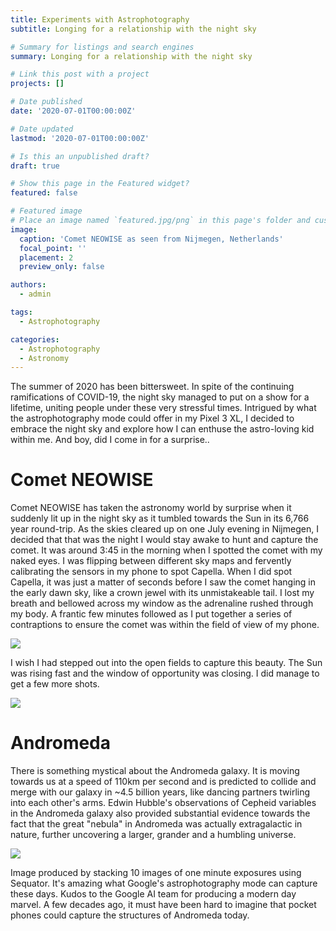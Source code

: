 ```yaml
---
title: Experiments with Astrophotography
subtitle: Longing for a relationship with the night sky

# Summary for listings and search engines
summary: Longing for a relationship with the night sky

# Link this post with a project
projects: []

# Date published
date: '2020-07-01T00:00:00Z'

# Date updated
lastmod: '2020-07-01T00:00:00Z'

# Is this an unpublished draft?
draft: true

# Show this page in the Featured widget?
featured: false

# Featured image
# Place an image named `featured.jpg/png` in this page's folder and customize its options here.
image:
  caption: 'Comet NEOWISE as seen from Nijmegen, Netherlands'
  focal_point: ''
  placement: 2
  preview_only: false

authors:
  - admin

tags:
  - Astrophotography

categories:
  - Astrophotography
  - Astronomy
---
```


The summer of 2020 has been bittersweet. In spite of the continuing ramifications of COVID-19, the night sky managed to put on a show for a lifetime, uniting people under these very stressful times.
Intrigued by what the astrophotography mode could offer in my Pixel 3 XL, I decided to embrace the night sky and explore how I can enthuse the astro-loving kid within me. 
And boy, did I come in for a surprise..

# Comet NEOWISE

Comet NEOWISE has taken the astronomy world by surprise when it suddenly lit up in the night sky as it tumbled towards the Sun in its 6,766 year round-trip.
As the skies cleared up on one July evening in Nijmegen, I decided that that was the night I would stay awake to hunt and capture the comet.
It was around 3:45 in the morning when I spotted the comet with my naked eyes. I was flipping between different sky maps and fervently calibrating the sensors in my phone to spot Capella.
When I did spot Capella, it was just a matter of seconds before I saw the comet hanging in the early dawn sky, like a crown jewel with its unmistakeable tail. 
I lost my breath and bellowed across my window as the adrenaline rushed through my body.
A frantic few minutes followed as I put together a series of contraptions to ensure the comet was within the field of view of my phone.

![](images/comet-neowise.jpg)

I wish I had stepped out into the open fields to capture this beauty. The Sun was rising fast and the window of opportunity was closing. I did manage to get a few more shots.

![](images/comet-neowise-a.jpg)

# Andromeda

There is something mystical about the Andromeda galaxy. 
It is moving towards us at a speed of 110km per second and is predicted to collide and merge with our galaxy in ~4.5 billion years, like dancing partners twirling into each other's arms.
Edwin Hubble's observations of Cepheid variables in the Andromeda galaxy also provided substantial evidence towards the fact that the great "nebula" in Andromeda was actually extragalactic in nature, further uncovering a larger, grander and a humbling universe.

![](images/andromeda.jpg)

Image produced by stacking 10 images of one minute exposures using Sequator. It's amazing what Google's astrophotography mode can capture these days.
Kudos to the Google AI team for producing a modern day marvel. A few decades ago, it must have been hard to imagine that pocket phones could capture the structures of Andromeda today.
